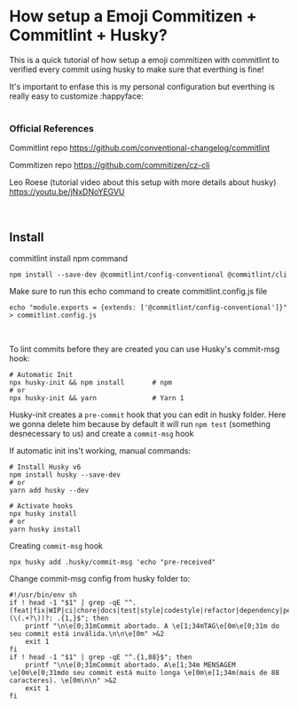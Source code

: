 # How setup a Emoji Commitizen + Commitlint + Husky? 
This is a quick tutorial of how setup a emoji commitizen with commitlint to verified every commit using husky to make sure that everthing is fine!

It's important to enfase this is my personal configuration but everthing is really easy to customize :happyface: 
<br/>
<br/>

### **Official References**
Commitlint repo
 https://github.com/conventional-changelog/commitlint

Commitizen repo
 https://github.com/commitizen/cz-cli

Leo Roese (tutorial video about this setup with more details about husky)
https://youtu.be/jNxDNoYEGVU

<br/>

## Install

commitlint install npm command
```
npm install --save-dev @commitlint/config-conventional @commitlint/cli
```
Make sure to run this echo command to create commitlint.config.js file 
```
echo "module.exports = {extends: ['@commitlint/config-conventional']}" > commitlint.config.js
```
<br/>

To lint commits before they are created you can use Husky's commit-msg hook:
```
# Automatic Init
npx husky-init && npm install       # npm
# or
npx husky-init && yarn              # Yarn 1
```
Husky-init creates a ```pre-commit``` hook that you can edit in husky folder. Here we gonna delete him because by default it will run ```npm test``` (something desnecessary to us) and create a ```commit-msg``` hook

If automatic init ins't working, manual commands: 
```
# Install Husky v6
npm install husky --save-dev
# or
yarn add husky --dev

# Activate hooks
npx husky install
# or
yarn husky install
```

Creating ```commit-msg``` hook
```
npx husky add .husky/commit-msg 'echo "pre-received"
```

Change commit-msg config from husky folder to: 
```
#!/usr/bin/env sh
if ! head -1 "$1" | grep -qE "^. (feat|fix|WIP|ci|chore|docs|test|style|codestyle|refactor|dependency|perf|build|revert|mock|poop)(\(.+?\))?: .{1,}$"; then
    printf "\n\e[0;31mCommit abortado. A \e[1;34mTAG\e[0m\e[0;31m do seu commit está inválida.\n\n\e[0m" >&2
    exit 1
fi
if ! head -1 "$1" | grep -qE "^.{1,88}$"; then
    printf "\n\e[0;31mCommit abortado. A\e[1;34m MENSAGEM \e[0m\e[0;31mdo seu commit está muito longa \e[0m\e[1;34m(mais de 88 caracteres). \e[0m\n\n" >&2
    exit 1
fi
```
